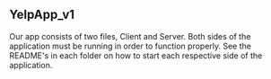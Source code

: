 ## YelpApp_v1

Our app consists of two files, Client and Server. Both sides of the application must be running in order to function properly. 
See the README's in each folder on how to start each respective side of the application.
